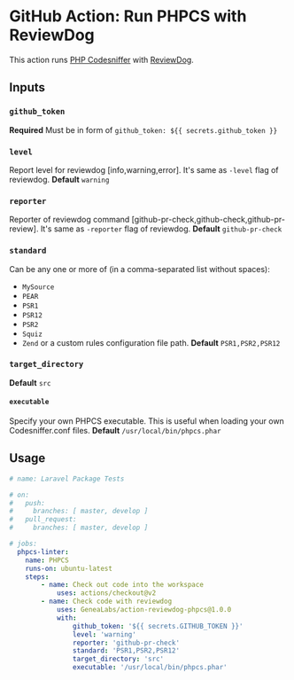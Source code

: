 # GitHub Action: Run PHPCS with ReviewDog
This action runs [PHP Codesniffer](https://github.com/squizlabs/PHP_CodeSniffer) with [ReviewDog](https://github.com/reviewdog/reviewdog).

## Inputs
### `github_token`
**Required** Must be in form of `github_token: ${{ secrets.github_token }}`

### `level`
Report level for reviewdog [info,warning,error]. It's same as `-level` flag of reviewdog.
**Default** `warning`

### `reporter`
Reporter of reviewdog command [github-pr-check,github-check,github-pr-review]. It's same as `-reporter` flag of reviewdog.
**Default** `github-pr-check`

### `standard`
Can be any one or more of (in a comma-separated list without spaces):
- `MySource`
- `PEAR`
- `PSR1`
- `PSR12`
- `PSR2`
- `Squiz`
- `Zend`
or a custom rules configuration file path.
**Default** `PSR1,PSR2,PSR12`

### `target_directory`
**Default** `src`

#### `executable`
Specify your own PHPCS executable. This is useful when loading your own Codesniffer.conf files.
**Default** `/usr/local/bin/phpcs.phar`

## Usage
```yml
# name: Laravel Package Tests

# on:
#   push:
#     branches: [ master, develop ]
#   pull_request:
#     branches: [ master, develop ]

# jobs:
  phpcs-linter:
    name: PHPCS
    runs-on: ubuntu-latest
    steps:
        - name: Check out code into the workspace
            uses: actions/checkout@v2
        - name: Check code with reviewdog
            uses: GeneaLabs/action-reviewdog-phpcs@1.0.0
            with:
                github_token: '${{ secrets.GITHUB_TOKEN }}'
                level: 'warning'
                reporter: 'github-pr-check'
                standard: 'PSR1,PSR2,PSR12'
                target_directory: 'src'
                executable: '/usr/local/bin/phpcs.phar'
```
